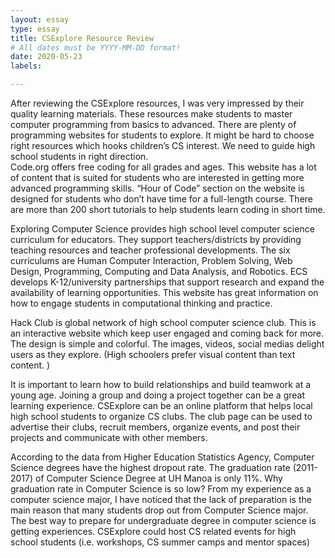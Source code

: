 ```yaml
---
layout: essay
type: essay
title: CSExplore Resource Review
# All dates must be YYYY-MM-DD format!
date: 2020-05-23
labels:

---
```


After reviewing the CSExplore resources, I was very impressed by their quality learning materials. These resources make students to master computer programming from basics to advanced. There are plenty of programming websites for students to explore. It might be hard to choose right resources which hooks children’s CS interest. We need to guide high school students in right direction.  
Code.org offers free coding for all grades and ages. This website has a lot of content that is suited for students who are interested in getting more advanced programming skills. “Hour of Code” section on the website is designed for students who don’t have time for a full-length course. There are more than 200 short tutorials to help students learn coding in short time. 

Exploring Computer Science provides high school level computer science curriculum for educators. They support teachers/districts by providing teaching resources and teacher professional developments. The six curriculums are Human Computer Interaction, Problem Solving, Web Design, Programming, Computing and Data Analysis, and Robotics. ECS develops K-12/university partnerships that support research and expand the availability of learning opportunities. This website has great information on how to engage students in computational thinking and practice. 

Hack Club is global network of high school computer science club. This is an interactive website which keep user engaged and coming back for more. The design is simple and colorful. The images, videos, social medias delight users as they explore. (High schoolers prefer visual content than text content. )

It is important to learn how to build relationships and build teamwork at a young age. Joining a group and doing a project together can be a great learning experience. CSExplore can be an online platform that helps local high school students to organize CS clubs. The club page can be used to advertise their clubs, recruit members, organize events, and post their projects and communicate with other members.  

According to the data from Higher Education Statistics Agency, Computer Science degrees have the highest dropout rate. The graduation rate (2011-2017) of Computer Science Degree at UH Manoa is only 11%. Why graduation rate in Computer Science is so low? From my experience as a computer science major, I have noticed that the lack of preparation is the main reason that many students drop out from Computer Science major. The best way to prepare for undergraduate degree in computer science is getting experiences. CSExplore could host CS related events for high school students (i.e. workshops, CS summer camps and mentor spaces)
